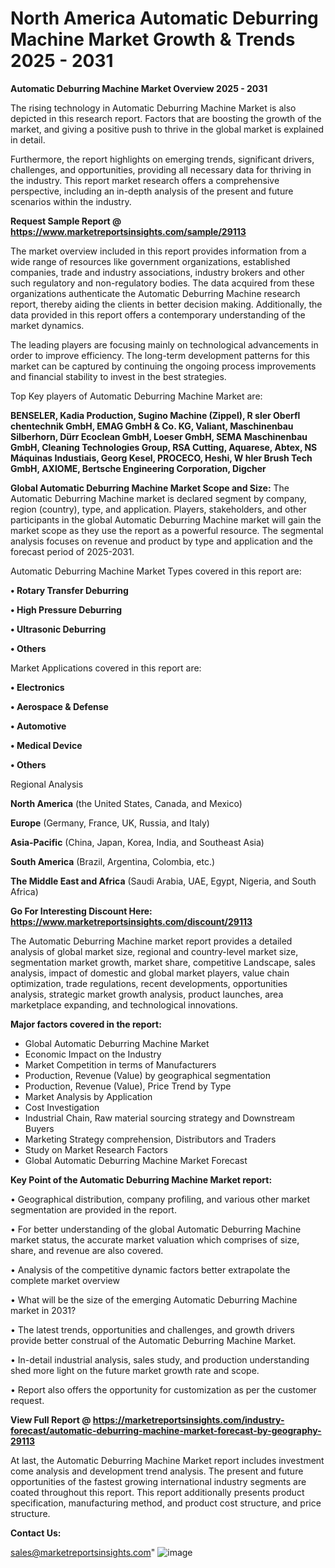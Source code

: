 # North America Automatic Deburring Machine Market Growth & Trends 2025 - 2031

<Strong> Automatic Deburring Machine Market Overview 2025 - 2031</strong>

The rising technology in Automatic Deburring Machine Market is also depicted in this research report. Factors that are boosting the growth of the market, and giving a positive push to thrive in the global market is explained in detail.

Furthermore, the report highlights on emerging trends, significant drivers, challenges, and opportunities, providing all necessary data for thriving in the industry. This report market research offers a comprehensive perspective, including an in-depth analysis of the present and future scenarios within the industry.

<strong>Request Sample Report @ <a href=https://www.marketreportsinsights.com/sample/29113>https://www.marketreportsinsights.com/sample/29113</a></strong>

The market overview included in this report provides information from a wide range of resources like government organizations, established companies, trade and industry associations, industry brokers and other such regulatory and non-regulatory bodies. The data acquired from these organizations authenticate the Automatic Deburring Machine research report, thereby aiding the clients in better decision making. Additionally, the data provided in this report offers a contemporary understanding of the market dynamics.

The leading players are focusing mainly on technological advancements in order to improve efficiency. The long-term development patterns for this market can be captured by continuing the ongoing process improvements and financial stability to invest in the best strategies.

Top Key players of Automatic Deburring Machine Market are:

<strong>BENSELER, Kadia Production, Sugino Machine (Zippel), R sler Oberfl chentechnik GmbH, EMAG GmbH & Co. KG, Valiant, Maschinenbau Silberhorn, Dürr Ecoclean GmbH, Loeser GmbH, SEMA Maschinenbau GmbH, Cleaning Technologies Group, RSA Cutting, Aquarese, Abtex, NS Máquinas Industiais, Georg Kesel, PROCECO, Heshi, W hler Brush Tech GmbH, AXIOME, Bertsche Engineering Corporation, Digcher</strong>

<strong><b>Global Automatic Deburring Machine Market Scope and Size:</b></strong>
The Automatic Deburring Machine market is declared segment by company, region (country), type, and application. Players, stakeholders, and other participants in the global Automatic Deburring Machine market will gain the market scope as they use the report as a powerful resource. The segmental analysis focuses on revenue and product by type and application and the forecast period of 2025-2031.

Automatic Deburring Machine Market Types covered in this report are:

<strong>• Rotary Transfer Deburring

• High Pressure Deburring

• Ultrasonic Deburring

• Others</strong>

Market Applications covered in this report are:

<strong>• Electronics

• Aerospace & Defense

• Automotive

• Medical Device

• Others</strong> 

Regional Analysis

<strong>North America</strong> (the United States, Canada, and Mexico)

<strong>Europe</strong> (Germany, France, UK, Russia, and Italy)

<strong>Asia-Pacific</strong> (China, Japan, Korea, India, and Southeast Asia)

<strong>South America</strong> (Brazil, Argentina, Colombia, etc.)

<strong>The Middle East and Africa</strong> (Saudi Arabia, UAE, Egypt, Nigeria, and South Africa)

<strong>Go For Interesting Discount Here: <a href=https://www.marketreportsinsights.com/discount/29113>https://www.marketreportsinsights.com/discount/29113</a></strong>

The Automatic Deburring Machine market report provides a detailed analysis of global market size, regional and country-level market size, segmentation market growth, market share, competitive Landscape, sales analysis, impact of domestic and global market players, value chain optimization, trade regulations, recent developments, opportunities analysis, strategic market growth analysis, product launches, area marketplace expanding, and technological innovations.

<strong><b>Major factors covered in the report:</b></strong>
<ul>
  <li>Global Automatic Deburring Machine Market </li>
  <li>Economic Impact on the Industry</li>
  <li>Market Competition in terms of Manufacturers</li>
  <li>Production, Revenue (Value) by geographical segmentation</li>
  <li>Production, Revenue (Value), Price Trend by Type</li>
  <li>Market Analysis by Application</li>
  <li>Cost Investigation</li>
  <li>Industrial Chain, Raw material sourcing strategy and Downstream Buyers</li>
  <li>Marketing Strategy comprehension, Distributors and Traders</li>
  <li>Study on Market Research Factors</li>
  <li>Global Automatic Deburring Machine Market Forecast</li>
</ul>

<strong><b>Key Point of the Automatic Deburring Machine Market report:</b></strong>

• Geographical distribution, company profiling, and various other market segmentation are provided in the report.

• For better understanding of the global Automatic Deburring Machine market status, the accurate market valuation which comprises of size, share, and revenue are also covered.

• Analysis of the competitive dynamic factors better extrapolate the complete market overview

• What will be the size of the emerging Automatic Deburring Machine market in 2031?

• The latest trends, opportunities and challenges, and growth drivers provide better construal of the Automatic Deburring Machine Market.

• In-detail industrial analysis, sales study, and production understanding shed more light on the future market growth rate and scope.

• Report also offers the opportunity for customization as per the customer request.

<strong><b>View Full Report @ <a href=https://marketreportsinsights.com/industry-forecast/automatic-deburring-machine-market-forecast-by-geography-29113>https://marketreportsinsights.com/industry-forecast/automatic-deburring-machine-market-forecast-by-geography-29113</a></b></strong>


At last, the Automatic Deburring Machine Market report includes investment come analysis and development trend analysis. The present and future opportunities of the fastest growing international industry segments are coated throughout this report. This report additionally presents product specification, manufacturing method, and product cost structure, and price structure.

<strong>Contact Us:</strong>

sales@marketreportsinsights.com"
![image](https://github.com/user-attachments/assets/f600bb66-9105-4d03-8c71-cc78112bea28)
